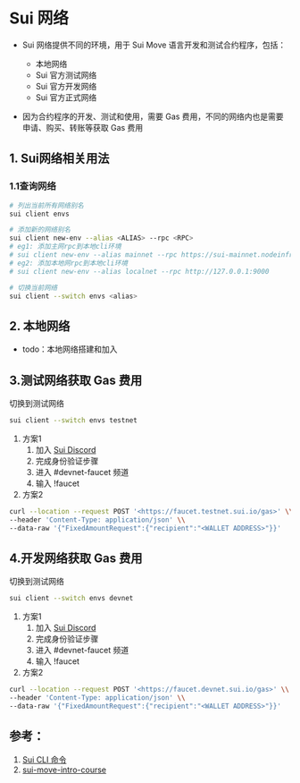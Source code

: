 # Sui 网络

+ Sui 网络提供不同的环境，用于 Sui Move 语言开发和测试合约程序，包括：
    + 本地网络
    + Sui 官方测试网络
    + Sui 官方开发网络
    + Sui 官方正式网络

+ 因为合约程序的开发、测试和使用，需要 Gas 费用，不同的网络内也是需要申请、购买、转账等获取 Gas 费用


## 1. Sui网络相关用法
### 1.1查询网络
```bash
# 列出当前所有网络别名
sui client envs

# 添加新的网络别名
sui client new-env --alias <ALIAS> --rpc <RPC>
# eg1: 添加主网rpc到本地cli环境
# sui client new-env --alias mainnet --rpc https://sui-mainnet.nodeinfra.com:443
# eg2: 添加本地网rpc到本地cli环境
# sui client new-env --alias localnet --rpc http://127.0.0.1:9000

# 切换当前网络
sui client --switch envs <alias>
```


## 2. 本地网络
+ todo：本地网络搭建和加入

## 3.测试网络获取 Gas 费用
切换到测试网络
```bash
sui client --switch envs testnet
```
1. 方案1
    1. 加入 [Sui Discord](https://discord.gg/sui)
    2. 完成身份验证步骤
    3. 进入 #devnet-faucet 频道
    4. 输入 !faucet <WALLET ADDRESS>
2. 方案2
```bash
curl --location --request POST '<https://faucet.testnet.sui.io/gas>' \\
--header 'Content-Type: application/json' \\
--data-raw '{"FixedAmountRequest":{"recipient":"<WALLET ADDRESS>"}}'
```

## 4.开发网络获取 Gas 费用
切换到测试网络
```bash
sui client --switch envs devnet
```
1. 方案1
    1. 加入 [Sui Discord](https://discord.gg/sui)
    2. 完成身份验证步骤
    3. 进入 #devnet-faucet 频道
    4. 输入 !faucet <WALLET ADDRESS>
2. 方案2
```bash
curl --location --request POST '<https://faucet.devnet.sui.io/gas>' \\
--header 'Content-Type: application/json' \\
--data-raw '{"FixedAmountRequest":{"recipient":"<WALLET ADDRESS>"}}'
```


## 参考：
1. [Sui CLI 命令](https://docs.sui.io/references/cli/client)
2. [sui-move-intro-course](https://github.com/sui-foundation/sui-move-intro-course/blob/main/unit-one/lessons/1_set_up_environment.md)
